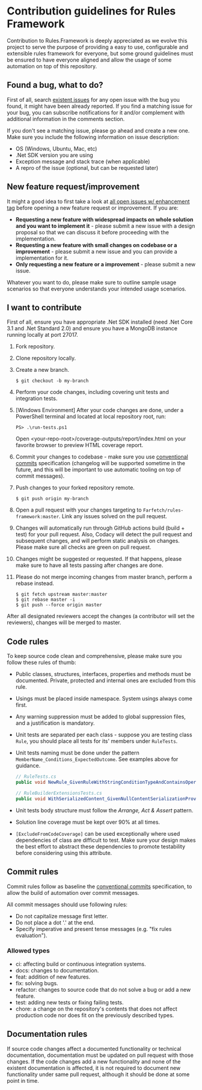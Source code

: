 # Contribution guidelines for Rules Framework

Contribution to Rules.Framework is deeply appreciated as we evolve this project to serve the purpose of providing a easy to use, configurable and extensible rules framework for everyone, but some ground guidelines must be ensured to have everyone aligned and allow the usage of some automation on top of this repository.

## Found a bug, what to do?

First of all, search [existent issues](https://github.com/luispfgarces/rules-framework/issues?q=is%3Aissue+is%3Aopen+label%3Abug+) for any open issue with the bug you found, it might have been already reported. If you find a matching issue for your bug, you can subscribe notifications for it and/or complement with additional information in the comments section.

If you don't see a matching issue, please go ahead and create a new one. Make sure you include the following information on issue description:

- OS (Windows, Ubuntu, Mac, etc)
- .Net SDK version you are using
- Exception message and stack trace (when applicable)
- A repro of the issue (optional, but can be requested later)

## New feature request/improvement

It might a good idea to first take a look at [all open issues w/ enhancement tag](https://github.com/luispfgarces/rules-framework/issues?q=is%3Aissue+is%3Aopen+label%3Aenhancement+) before opening a new feature request or improvement. If you are:

- **Requesting a new feature with widespread impacts on whole solution and you want to implement it** - please submit a new issue with a design proposal so that we can discuss it before proceeding with the implementation.
- **Requesting a new feature with small changes on codebase or a improvement** - please submit a new issue and you can provide a implementation for it.
- **Only requesting a new feature or a improvement** - please submit a new issue.

Whatever you want to do, please make sure to outline sample usage scenarios so that everyone understands your intended usage scenarios.

## I want to contribute

First of all, ensure you have appropriate .Net SDK installed (need .Net Core 3.1 and .Net Standard 2.0) and ensure you have a MongoDB instance running locally at port 27017.

1. Fork repository.

1. Clone repository locally.

1. Create a new branch.

    ```shell
    $ git checkout -b my-branch
    ```

1. Perform your code changes, including covering unit tests and integration tests.

1. [Windows Environment] After your code changes are done, under a PowerShell terminal and located at local repository root, run:

    ```shell
    PS> .\run-tests.ps1
    ```

    Open \<your-repo-root>/coverage-outputs/report/index.html on your favorite browser to preview HTML coverage report.

1. Commit your changes to codebase - make sure you use [conventional commits](https://www.conventionalcommits.org/en/v1.0.0/) specification (changelog will be supported sometime in the future, and this will be important to use automatic tooling on top of commit messages).

1. Push changes to your forked repository remote.

    ```shell
    $ git push origin my-branch
    ```

1. Open a pull request with your changes targeting to `Farfetch/rules-framework:master`. Link any issues solved on the pull request.

1. Changes will automatically run through GitHub actions build (build + test) for your pull request. Also, Codacy will detect the pull request and subsequent changes, and will perform static analysis on changes. Please make sure all checks are green on pull request.

1. Changes might be suggested or requested. If that happens, please make sure to have all tests passing after changes are done.

1. Please do not merge incoming changes from master branch, perform a rebase instead.

    ```shell
    $ git fetch upstream master:master
    $ git rebase master -i
    $ git push --force origin master
    ```

After all designated reviewers accept the changes (a contributor will set the reviewers), changes will be merged to master.

## Code rules

To keep source code clean and comprehensive, please make sure you follow these rules of thumb:

- Public classes, structures, interfaces, properties and methods must be documented. Private, protected and internal ones are excluded from this rule.
- Usings must be placed inside namespace. System usings always come first.
- Any warning suppression must be added to global suppression files, and a justification is mandatory.
- Unit tests are separated per each class - suppose you are testing class `Rule`, you should place all tests for its' members under `RuleTests`.
- Unit tests naming must be done under the pattern `MemberName_Conditions_ExpectedOutcome`. See examples above for guidance.

    ```csharp
    // RuleTests.cs
    public void NewRule_GivenRuleWithStringConditionTypeAndContainsOperator_BuildsAndReturnsRule() { }

    // RuleBuilderExtensionsTests.cs
    public void WithSerializedContent_GivenNullContentSerializationProvider_ThrowsArgumentNullException() { }
    ```

- Unit tests body structure must follow the *Arrange, Act & Assert* pattern.
- Solution line coverage must be kept over 90% at all times.
- `[ExcludeFromCodeCoverage]` can be used exceptionally where used dependencies of class are difficult to test. Make sure your design makes the best effort to abstract these dependencies to promote testability before considering using this attribute.

## Commit rules

Commit rules follow as baseline the [conventional commits](https://www.conventionalcommits.org/en/v1.0.0/) specification, to allow the build of automation over commit messages.

All commit messages should use following rules:

- Do not capitalize message first letter.
- Do not place a dot '.' at the end.
- Specify imperative and present tense messages (e.g. "fix rules evaluation").

### Allowed types

- ci: affecting build or continuous integration systems.
- docs: changes to documentation.
- feat: addition of new features.
- fix: solving bugs.
- refactor: changes to source code that do not solve a bug or add a new feature.
- test: adding new tests or fixing failing tests.
- chore: a change on the repository's contents that does not affect production code nor does fit on the previously described types.

## Documentation rules

If source code changes affect a documented functionality or technical documentation, documentation must be updated on pull request with those changes. If the code changes add a new functionality and none of the existent documentation is affected, it is not required to document new functionality under same pull request, although it should be done at some point in time.